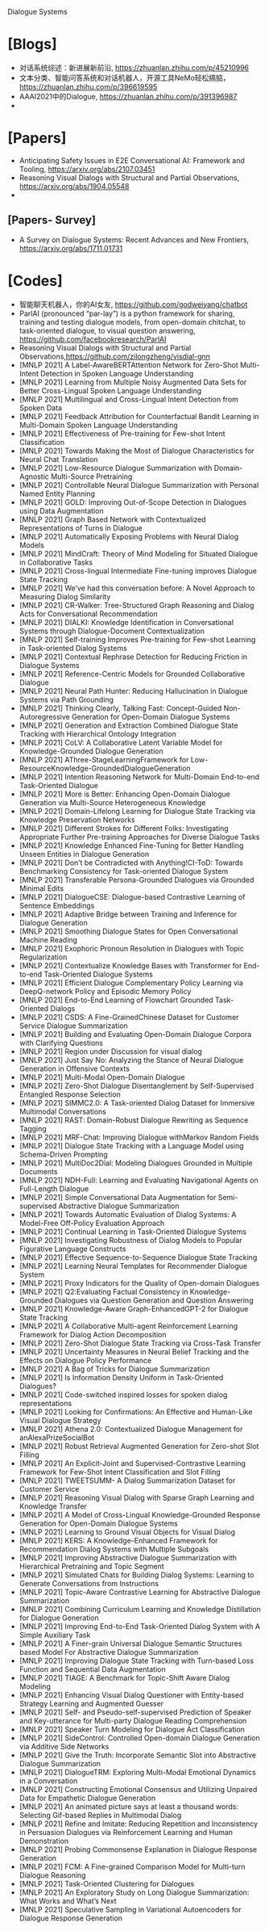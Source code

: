Dialogue Systems

# [Blogs]
+ 对话系统综述：新进展新前沿, https://zhuanlan.zhihu.com/p/45210996
+ 文本分类、智能问答系统和对话机器人，开源工具NeMo轻松搞掂， https://zhuanlan.zhihu.com/p/396619595
+ AAAI2021中的Dialogue, https://zhuanlan.zhihu.com/p/391396987
+ 

# [Papers]
+ Anticipating Safety Issues in E2E Conversational AI: Framework and Tooling, https://arxiv.org/abs/2107.03451
+ Reasoning Visual Dialogs with Structural and Partial Observations, https://arxiv.org/abs/1904.05548
+ 

## [Papers- Survey]
+ A Survey on Dialogue Systems: Recent Advances and New Frontiers, https://arxiv.org/abs/1711.01731

# [Codes]
+ 智能聊天机器人，你的AI女友, https://github.com/godweiyang/chatbot
+ ParlAI (pronounced “par-lay”) is a python framework for sharing, training and testing dialogue models, from open-domain chitchat, to task-oriented dialogue, to visual question answering, https://github.com/facebookresearch/ParlAI
+ Reasoning Visual Dialogs with Structural and Partial Observations,https://github.com/zilongzheng/visdial-gnn
+ [MNLP 2021] A Label-AwareBERTAttention Network for Zero-Shot Multi-Intent Detection in Spoken Language Understanding
+ [MNLP 2021] Learning from Multiple Noisy Augmented Data Sets for Better Cross-Lingual Spoken Language Understanding
+ [MNLP 2021] Multilingual and Cross-Lingual Intent Detection from Spoken Data
+ [MNLP 2021] Feedback Attribution for Counterfactual Bandit Learning in Multi-Domain Spoken Language Understanding
+ [MNLP 2021] Effectiveness of Pre-training for Few-shot Intent Classification
+ [MNLP 2021] Towards Making the Most of Dialogue Characteristics for Neural Chat Translation
+ [MNLP 2021] Low-Resource Dialogue Summarization with Domain-Agnostic Multi-Source Pretraining
+ [MNLP 2021] Controllable Neural Dialogue Summarization with Personal Named Entity Planning
+ [MNLP 2021] GOLD: Improving Out-of-Scope Detection in Dialogues using Data Augmentation
+ [MNLP 2021] Graph Based Network with Contextualized Representations of Turns in Dialogue
+ [MNLP 2021] Automatically Exposing Problems with Neural Dialog Models
+ [MNLP 2021] MindCraft: Theory of Mind Modeling for Situated Dialogue in Collaborative Tasks
+ [MNLP 2021] Cross-lingual Intermediate Fine-tuning improves Dialogue State Tracking
+ [MNLP 2021] We’ve had this conversation before: A Novel Approach to Measuring Dialog Similarity
+ [MNLP 2021] CR-Walker: Tree-Structured Graph Reasoning and Dialog Acts for Conversational Recommendation
+ [MNLP 2021] DIALKI: Knowledge Identification in Conversational Systems through Dialogue-Document Contextualization
+ [MNLP 2021] Self-training Improves Pre-training for Few-shot Learning in Task-oriented Dialog Systems
+ [MNLP 2021] Contextual Rephrase Detection for Reducing Friction in Dialogue Systems
+ [MNLP 2021] Reference-Centric Models for Grounded Collaborative Dialogue
+ [MNLP 2021] Neural Path Hunter: Reducing Hallucination in Dialogue Systems via Path Grounding
+ [MNLP 2021] Thinking Clearly, Talking Fast: Concept-Guided Non-Autoregressive Generation for Open-Domain Dialogue Systems
+ [MNLP 2021] Generation and Extraction Combined Dialogue State Tracking with Hierarchical Ontology Integration
+ [MNLP 2021] CoLV: A Collaborative Latent Variable Model for Knowledge-Grounded Dialogue Generation
+ [MNLP 2021] AThree-StageLearningFramework for Low-ResourceKnowledge-GroundedDialogueGeneration
+ [MNLP 2021] Intention Reasoning Network for Multi-Domain End-to-end Task-Oriented Dialogue
+ [MNLP 2021] More is Better: Enhancing Open-Domain Dialogue Generation via Multi-Source Heterogeneous Knowledge
+ [MNLP 2021] Domain-Lifelong Learning for Dialogue State Tracking via Knowledge Preservation Networks
+ [MNLP 2021] Different Strokes for Different Folks: Investigating Appropriate Further Pre-training Approaches for Diverse Dialogue Tasks
+ [MNLP 2021] Knowledge Enhanced Fine-Tuning for Better Handling Unseen Entities in Dialogue Generation
+ [MNLP 2021] Don’t be Contradicted with Anything!CI-ToD: Towards Benchmarking Consistency for Task-oriented Dialogue System
+ [MNLP 2021] Transferable Persona-Grounded Dialogues via Grounded Minimal Edits
+ [MNLP 2021] DialogueCSE: Dialogue-based Contrastive Learning of Sentence Embeddings
+ [MNLP 2021] Adaptive Bridge between Training and Inference for Dialogue Generation
+ [MNLP 2021] Smoothing Dialogue States for Open Conversational Machine Reading
+ [MNLP 2021] Exophoric Pronoun Resolution in Dialogues with Topic Regularization
+ [MNLP 2021] Contextualize Knowledge Bases with Transformer for End-to-end Task-Oriented Dialogue Systems
+ [MNLP 2021] Efficient Dialogue Complementary Policy Learning via DeepQ-network Policy and Episodic Memory Policy
+ [MNLP 2021] End-to-End Learning of Flowchart Grounded Task-Oriented Dialogs
+ [MNLP 2021] CSDS: A Fine-GrainedChinese Dataset for Customer Service Dialogue Summarization
+ [MNLP 2021] Building and Evaluating Open-Domain Dialogue Corpora with Clarifying Questions
+ [MNLP 2021] Region under Discussion for visual dialog
+ [MNLP 2021] Just Say No: Analyzing the Stance of Neural Dialogue Generation in Offensive Contexts
+ [MNLP 2021] Multi-Modal Open-Domain Dialogue
+ [MNLP 2021] Zero-Shot Dialogue Disentanglement by Self-Supervised Entangled Response Selection
+ [MNLP 2021] SIMMC2.0: A Task-oriented Dialog Dataset for Immersive Multimodal Conversations
+ [MNLP 2021] RAST: Domain-Robust Dialogue Rewriting as Sequence Tagging
+ [MNLP 2021] MRF-Chat: Improving Dialogue withMarkov Random Fields
+ [MNLP 2021] Dialogue State Tracking with a Language Model using Schema-Driven Prompting
+ [MNLP 2021] MultiDoc2Dial: Modeling Dialogues Grounded in Multiple Documents
+ [MNLP 2021] NDH-Full: Learning and Evaluating Navigational Agents on Full-Length Dialogue
+ [MNLP 2021] Simple Conversational Data Augmentation for Semi-supervised Abstractive Dialogue Summarization
+ [MNLP 2021] Towards Automatic Evaluation of Dialog Systems: A Model-Free Off-Policy Evaluation Approach
+ [MNLP 2021] Continual Learning in Task-Oriented Dialogue Systems
+ [MNLP 2021] Investigating Robustness of Dialog Models to Popular Figurative Language Constructs
+ [MNLP 2021] Effective Sequence-to-Sequence Dialogue State Tracking
+ [MNLP 2021] Learning Neural Templates for Recommender Dialogue System
+ [MNLP 2021] Proxy Indicators for the Quality of Open-domain Dialogues
+ [MNLP 2021] Q2:Evaluating Factual Consistency in Knowledge-Grounded Dialogues via Question Generation and Question Answering
+ [MNLP 2021] Knowledge-Aware Graph-EnhancedGPT-2 for Dialogue State Tracking
+ [MNLP 2021] A Collaborative Multi-agent Reinforcement Learning Framework for Dialog Action Decomposition
+ [MNLP 2021] Zero-Shot Dialogue State Tracking via Cross-Task Transfer
+ [MNLP 2021] Uncertainty Measures in Neural Belief Tracking and the Effects on Dialogue Policy Performance
+ [MNLP 2021] A Bag of Tricks for Dialogue Summarization
+ [MNLP 2021] Is Information Density Uniform in Task-Oriented Dialogues?
+ [MNLP 2021] Code-switched inspired losses for spoken dialog representations
+ [MNLP 2021] Looking for Confirmations: An Effective and Human-Like Visual Dialogue Strategy
+ [MNLP 2021] Athena 2.0: Contextualized Dialogue Management for anAlexaPrizeSocialBot
+ [MNLP 2021] Robust Retrieval Augmented Generation for Zero-shot Slot Filling
+ [MNLP 2021] An Explicit-Joint and Supervised-Contrastive Learning Framework for Few-Shot Intent Classification and Slot Filling
+ [MNLP 2021] TWEETSUMM- A Dialog Summarization Dataset for Customer Service
+ [MNLP 2021] Reasoning Visual Dialog with Sparse Graph Learning and Knowledge Transfer
+ [MNLP 2021] A Model of Cross-Lingual Knowledge-Grounded Response Generation for Open-Domain Dialogue Systems
+ [MNLP 2021] Learning to Ground Visual Objects for Visual Dialog
+ [MNLP 2021] KERS: A Knowledge-Enhanced Framework for Recommendation Dialog Systems with Multiple Subgoals
+ [MNLP 2021] Improving Abstractive Dialogue Summarization with Hierarchical Pretraining and Topic Segment
+ [MNLP 2021] Simulated Chats for Building Dialog Systems: Learning to Generate Conversations from Instructions
+ [MNLP 2021] Topic-Aware Contrastive Learning for Abstractive Dialogue Summarization
+ [MNLP 2021] Combining Curriculum Learning and Knowledge Distillation for Dialogue Generation
+ [MNLP 2021] Improving End-to-End Task-Oriented Dialog System with A Simple Auxiliary Task
+ [MNLP 2021] A Finer-grain Universal Dialogue Semantic Structures based Model For Abstractive Dialogue Summarization
+ [MNLP 2021] Improving Dialogue State Tracking with Turn-based Loss Function and Sequential Data Augmentation
+ [MNLP 2021] TIAGE: A Benchmark for Topic-Shift Aware Dialog Modeling
+ [MNLP 2021] Enhancing Visual Dialog Questioner with Entity-based Strategy Learning and Augmented Guesser
+ [MNLP 2021] Self- and Pseudo-self-supervised Prediction of Speaker and Key-utterance for Multi-party Dialogue Reading Comprehension
+ [MNLP 2021] Speaker Turn Modeling for Dialogue Act Classification
+ [MNLP 2021] SideControl: Controlled Open-domain Dialogue Generation via Additive Side Networks
+ [MNLP 2021] Give the Truth: Incorporate Semantic Slot into Abstractive Dialogue Summarization
+ [MNLP 2021] DialogueTRM: Exploring Multi-Modal Emotional Dynamics in a Conversation
+ [MNLP 2021] Constructing Emotional Consensus and Utilizing Unpaired Data for Empathetic Dialogue Generation
+ [MNLP 2021] An animated picture says at least a thousand words: Selecting Gif-based Replies in Multimodal Dialog
+ [MNLP 2021] Refine and Imitate: Reducing Repetition and Inconsistency in Persuasion Dialogues via Reinforcement Learning and Human Demonstration
+ [MNLP 2021] Probing Commonsense Explanation in Dialogue Response Generation
+ [MNLP 2021] FCM: A Fine-grained Comparison Model for Multi-turn Dialogue Reasoning
+ [MNLP 2021] Task-Oriented Clustering for Dialogues
+ [MNLP 2021] An Exploratory Study on Long Dialogue Summarization: What Works and What’s Next
+ [MNLP 2021] Speculative Sampling in Variational Autoencoders for Dialogue Response Generation





